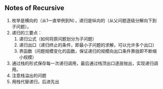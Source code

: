 ## Notes of Recursive

1. 枚举是横向的（从1一直举例到N），递归是纵向的（从父问题逐级分解向下到子问题）。
2. 递归的三要点：  
   1. 递归公式（如何将原问题划分为子问题）
   2. 递归出口（递归终止的条件，即最小子问题的求解，可以允许多个出口）
   3. 界函数（问题规模变化的函数，保证递归的规模向出口条件靠拢即不断缩小规模）
3. 通过栈的形式保存每一次递归调用，最后通过栈顶出口逐层抛出，实现递归调用。
4. 注意栈溢出的问题
5. 用栈代替递归，后进先出